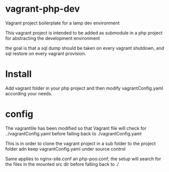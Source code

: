 # vagrant-php-dev

Vagrant project boilerplate for a lamp dev environment

This vagrant project is intended to be added as submodule in a php project for abstracting the development environment

the goal is that a sql dump should be taken on every vagrant shutdown, 
and sql restore on every vagrant provision.

# Install
Add vagrant folder in your php project and then modify vagrantConfig.yaml according your needs.

# config
The vagrantlile has been modified so that Vagrant file will check for ../vagrantConfig.yaml before 
falling back to ./vagrantConfig.yaml 

This is in order to clone the vagrant project in a sub folder to the project folder adn keep vagrantConfig.yaml 
under source control

Same applies to nginx-site.conf an php-poo.conf; the setup will search for the files in the mounted src dir before 
falling back to ./   